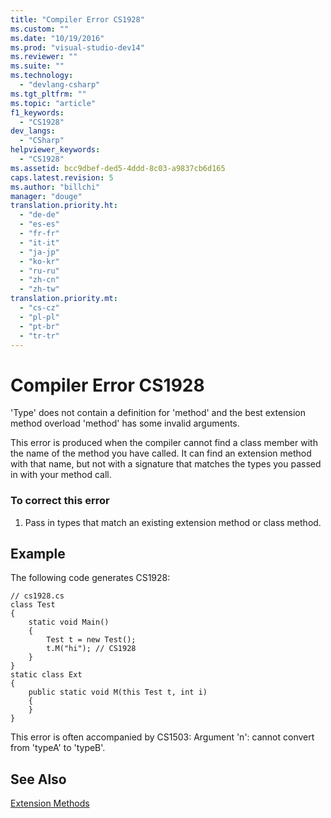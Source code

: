 ```yaml
---
title: "Compiler Error CS1928"
ms.custom: ""
ms.date: "10/19/2016"
ms.prod: "visual-studio-dev14"
ms.reviewer: ""
ms.suite: ""
ms.technology: 
  - "devlang-csharp"
ms.tgt_pltfrm: ""
ms.topic: "article"
f1_keywords: 
  - "CS1928"
dev_langs: 
  - "CSharp"
helpviewer_keywords: 
  - "CS1928"
ms.assetid: bcc9dbef-ded5-4ddd-8c03-a9837cb6d165
caps.latest.revision: 5
ms.author: "billchi"
manager: "douge"
translation.priority.ht: 
  - "de-de"
  - "es-es"
  - "fr-fr"
  - "it-it"
  - "ja-jp"
  - "ko-kr"
  - "ru-ru"
  - "zh-cn"
  - "zh-tw"
translation.priority.mt: 
  - "cs-cz"
  - "pl-pl"
  - "pt-br"
  - "tr-tr"
---
```

# Compiler Error CS1928
'Type' does not contain a definition for 'method' and the best extension method overload 'method' has some invalid arguments.  
  
 This error is produced when the compiler cannot find a class member with the name of the method you have called. It can find an extension method with that name, but not with a signature that matches the types you passed in with your method call.  
  
### To correct this error  
  
1.  Pass in types that match an existing extension method or class method.  
  
## Example  
 The following code generates CS1928:  
  
```  
// cs1928.cs  
class Test  
{  
    static void Main()  
    {  
        Test t = new Test();  
        t.M("hi"); // CS1928  
    }  
}  
static class Ext  
{  
    public static void M(this Test t, int i)  
    {  
    }  
}  
```  
  
 This error is often accompanied by CS1503: Argument 'n': cannot convert from 'typeA' to 'typeB'.  
  
## See Also  
 [Extension Methods](../Topic/Extension%20Methods%20\(C%23%20Programming%20Guide\).md)